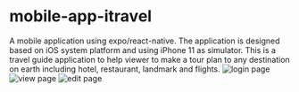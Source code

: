 # mobile-app-itravel

A mobile application using expo/react-native. 
The application is designed based on iOS system platform and using iPhone 11 as simulator.
This is a travel guide application to help viewer to make a tour plan to any destination on earth
including hotel, restaurant, landmark and flights.
![login page](https://github.com/watermelonjelly/mobile-app-ittravel/blob/main/itravel-screenshot/1.png)
![view page](https://github.com/watermelonjelly/mobile-app-ittravel/blob/main/itravel-screenshot/2.png)
![edit page](https://github.com/watermelonjelly/mobile-app-ittravel/blob/main/itravel-screenshot/3.png)
